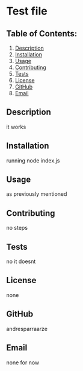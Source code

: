# Test file

  ## Table of Contents:
  1. [Description](#description) 
  2. [Installation](#Installation)
  3. [Usage](#Usage)  
  4. [Contributing](#Contributing)
  5. [Tests](#Tests)
  6. [License](#License)
  7. [GitHub](#GitHub)
  8. [Email](#Email)

## Description
it works 

## Installation
running node index.js

## Usage
as previously mentioned

## Contributing
no steps

## Tests
no it doesnt

## License
none

## GitHub
andresparraarze

## Email
none for now
